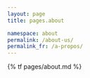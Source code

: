 ```yaml
---
layout: page
title: pages.about

namespace: about
permalink: /about-us/
permalink_fr: /a-propos/
---
```


<style>

    a img:hover {
        background-color: #78C475;
        border-radius: 2em;
    }

    .maps {
        background-color: #78C475;
        padding: 1.5em;
        border-radius: 2em;
        width: 75%;
        position: relative;
        float: left;
        font-family: 'Montserrat', sans-serif;
        font-weight: bold;
        color: black;
    }

    .real-map {
        width: 60%;
    }

    .maps-description {
        width: 35%;
        float: right;
        text-align: center;
    }

    .maps-description h3 {
        width: 100%;
    }

    @media screen and (max-width: 600px) {
        .real-map {
            width: 100%;
        }
        
        .maps-description {
            width: 100%;
        }
    }
</style>

{% tf pages/about.md %}